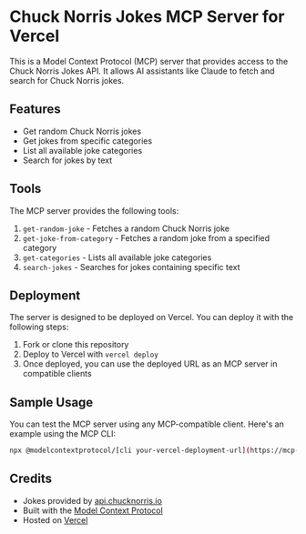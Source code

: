 # Chuck Norris Jokes MCP Server for Vercel

This is a Model Context Protocol (MCP) server that provides access to the Chuck Norris Jokes API. It allows AI assistants like Claude to fetch and search for Chuck Norris jokes.

## Features

- Get random Chuck Norris jokes
- Get jokes from specific categories
- List all available joke categories
- Search for jokes by text

## Tools

The MCP server provides the following tools:

1. `get-random-joke` - Fetches a random Chuck Norris joke
2. `get-joke-from-category` - Fetches a random joke from a specified category
3. `get-categories` - Lists all available joke categories
4. `search-jokes` - Searches for jokes containing specific text

## Deployment

The server is designed to be deployed on Vercel. You can deploy it with the following steps:

1. Fork or clone this repository
2. Deploy to Vercel with `vercel deploy`
3. Once deployed, you can use the deployed URL as an MCP server in compatible clients

## Sample Usage

You can test the MCP server using any MCP-compatible client. Here's an example using the MCP CLI:

```bash
npx @modelcontextprotocol/[cli your-vercel-deployment-url](https://mcp-chuck-norris.vercel.app/)
```

## Credits

- Jokes provided by [api.chucknorris.io](https://api.chucknorris.io/)
- Built with the [Model Context Protocol](https://modelcontextprotocol.io/)
- Hosted on [Vercel](https://vercel.com/)
